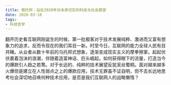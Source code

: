 ```yaml
---
title: 极托邦：站在2020年对未来切实的科技与社会展望
date: 2020-03-18
tags: 
- 科技哲学
---
```

翻开历史看互联网刚诞生的时候，第一批极客对于技术发展纯粹、激进而又富有想象力的追求，反而令现在的我们耳目一新。时至今日，互联网的能力全球人民有目共睹。从业者从数十年前的乌托邦式想象，逐渐变成现实主义的摩拳擦掌。起起伏伏裹着泡沫的浪潮，伴随着造富神话、巨头崛起。如何获得眼下的流量，打造当今的爆款引人趋之若鹜。对于长远的、纯粹的技术展望反犹吴丝蜀桐。面对越来越多火爆但是建立在人性弱点之上的爆款应用，技术无罪虽不证自明，但不去长远地思考社会深切地召唤何种技术应用，是否是我们互联网人的战略懒惰？